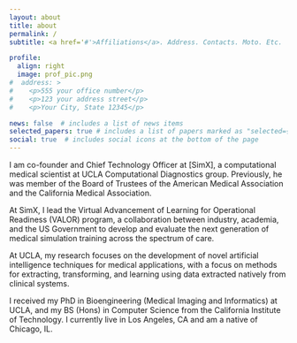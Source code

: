 ```yaml
---
layout: about
title: about
permalink: /
subtitle: <a href='#'>Affiliations</a>. Address. Contacts. Moto. Etc.

profile:
  align: right
  image: prof_pic.png
#  address: >
#    <p>555 your office number</p>
#    <p>123 your address street</p>
#    <p>Your City, State 12345</p>

news: false  # includes a list of news items
selected_papers: true # includes a list of papers marked as "selected={true}"
social: true  # includes social icons at the bottom of the page
---
```


I am co-founder and Chief Technology Officer at [SimX], a computational medical scientist at  UCLA Computational Diagnostics group. Previously, he was member of the Board of Trustees of the American Medical Association and the California Medical Association.

At SimX, I lead the Virtual Advancement of Learning for Operational Readiness (VALOR) program, a collaboration between industry, academia, and the US Government to develop and evaluate the next generation of medical simulation training across the spectrum of care.

At UCLA, my research focuses on the development of novel artificial intelligence techniques for medical applications, with a focus on methods for extracting, transforming, and learning using data extracted natively from clinical systems. 

I received my PhD in Bioengineering (Medical Imaging and Informatics) at UCLA, and my BS (Hons) in Computer Science from the California Institute of Technology. I currently live in Los Angeles, CA and am a native of Chicago, IL.
